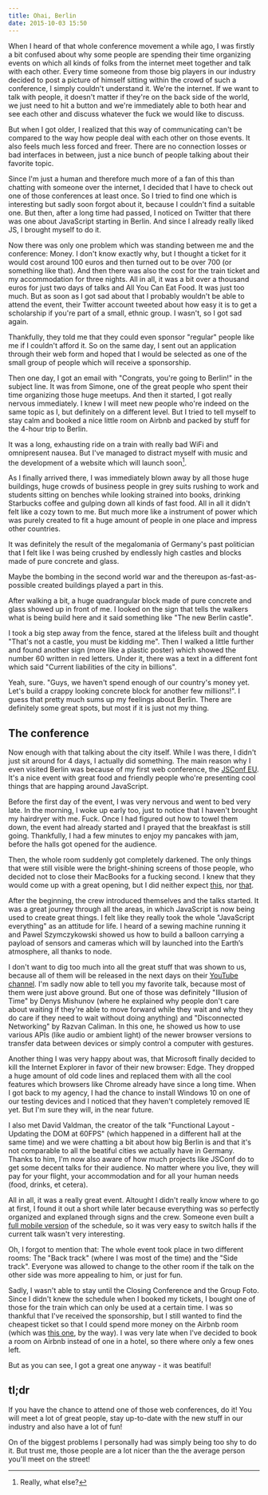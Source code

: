 ```yaml
---
title: Ohai, Berlin
date: 2015-10-03 15:50
---
```


When I heard of that whole conference movement a while ago, I was firstly a bit confused about why some people are spending their time organizing events on which all kinds of folks from the internet meet together and talk with each other. Every time someone from those big players in our industry decided to post a picture of himself sitting within the crowd of such a conference, I simply couldn't understand it. We're the internet. If we want to talk with people, it doesn't matter if they're on the back side of the world, we just need to hit a button and we're immediately able to both hear and see each other and discuss whatever the fuck we would like to discuss.

But when I got older, I realized that this way of communicating can't be compared to the way how people deal with each other on those events. It also feels much less forced and freer. There are no connection losses or bad interfaces in between, just a nice bunch of people talking about their favorite topic.

Since I'm just a human and therefore much more of a fan of this than chatting with someone over the internet, I decided that I have to check out one of those conferences at least once. So I tried to find one which is interesting but sadly soon forgot about it, because I couldn't find a suitable one. But then, after a long time had passed, I noticed on Twitter that there was one about JavaScript starting in Berlin. And since I already really liked JS, I brought myself to do it.

Now there was only one problem which was standing between me and the conference: Money. I don't know exactly why, but I thought a ticket for it would cost around 100 euros and then turned out to be over 700 (or something like that). And then there was also the cost for the train ticket and my accommodation for three nights. All in all, it was a bit over a thousand euros for just two days of talks and All You Can Eat Food. It was just too much. But as soon as I got sad about that I probably wouldn't be able to attend the event, their Twitter account tweeted about how easy it is to get a scholarship if you're part of a small, ethnic group. I wasn't, so I got sad again.

Thankfully, they told me that they could even sponsor "regular" people like me if I couldn't afford it. So on the same day, I sent out an application through their web form and hoped that I would be selected as one of the small group of people which will receive a sponsorship.

Then one day, I got an email with "Congrats, you're going to Berlin!" in the subject line. It was from Simone, one of the great people who spent their time organizing those huge meetups. And then it started, I got really nervous immediately. I knew I will meet new people who're indeed on the same topic as I, but definitely on a different level. But I tried to tell myself to stay calm and booked a nice little room on Airbnb and packed by stuff for the 4-hour trip to Berlin.

It was a long, exhausting ride on a train with really bad WiFi and omnipresent nausea. But I've managed to distract myself with music and the development of a website which will launch soon[^1].

As I finally arrived there, I was immediately blown away by all those huge buildings, huge crowds of business people in grey suits rushing to work and students sitting on benches while looking strained into books, drinking Starbucks coffee and gulping down all kinds of fast food. All in all it didn't felt like a cozy town to me. But much more like a instrument of power which was purely created to fit a huge amount of people in one place and impress other countries.

It was definitely the result of the megalomania of Germany's past politician that I felt like I was being crushed by endlessly high castles and blocks made of pure concrete and glass.

Maybe the bombing in the second world war and the thereupon as-fast-as-possible created buildings played a part in this.

After walking a bit, a huge quadrangular block made of pure concrete and glass showed up in front of me. I looked on the sign that tells the walkers what is being build here and it said something like "The new Berlin castle".

I took a big step away from the fence, stared at the lifeless built and thought "That's not a castle, you must be kidding me". Then I walked a little further and found another sign (more like a plastic poster) which showed the number 60 written in red letters. Under it, there was a text in a different font which said "Current liabilities of the city in billions".

Yeah, sure. "Guys, we haven't spend enough of our country's money yet. Let's build a crappy looking concrete block for another few millions!". I guess that pretty much sums up my feelings about Berlin. There are definitely some great spots, but most if it is just not my thing.

## The conference

Now enough with that talking about the city itself. While I was there, I didn't just sit around for 4 days, I actually did something. The main reason why I even visited Berlin was because of my first web conference, the [JSConf EU][1]. It's a nice event with great food and friendly people who're presenting cool things that are happing around JavaScript.

Before the first day of the event, I was very nervous and went to bed very late. In the morning, I woke up early too, just to notice that I haven't brought my hairdryer with me. Fuck. Once I had figured out how to towel them down, the event had already started and I prayed that the breakfast is still going. Thankfully, I had a few minutes to enjoy my pancakes with jam, before the halls got opened for the audience.

Then, the whole room suddenly got completely darkened. The only things that were still visible were the bright-shining screens of those people, who decided not to close their MacBooks for a fucking second. I knew that they would come up with a great opening, but I did neither expect [this][2], nor [that][3].

After the beginning, the crew introduced themselves and the talks started. It was a great journey through all the areas, in which JavaScript is now being used to create great things. I felt like they really took the whole "JavaScript everything" as an attitude for life. I heard of a sewing machine running it and Pawel Szymczykowski showed us how to build a balloon carrying a payload of sensors and cameras which will by launched into the Earth’s atmosphere, all thanks to node.

I don't want to dig too much into all the great stuff that was shown to us, because all of them will be released in the next days on their [YouTube channel][4]. I'm sadly now able to tell you my favorite talk, because most of them were just above ground. But one of those was definitely "Illusion of Time" by Denys Mishunov (where he explained why people don't care about waiting if they're able to move forward while they wait and why they do care if they need to wait without doing anything) and "Disconnected Networking" by Razvan Caliman. In this one, he showed us how to use various APIs (like audio or ambient light) of the newer browser versions to transfer data between devices or simply control a computer with gestures.

Another thing I was very happy about was, that Microsoft finally decided to kill the Internet Explorer in favor of their new browser: Edge. They dropped a huge amount of old code lines and replaced them with all the cool features which browsers like Chrome already have since a long time. When I got back to my agency, I had the chance to install Windows 10 on one of our testing devices and I noticed that they haven't completely removed IE yet. But I'm sure they will, in the near future.

I also met David Valdman, the creator of the talk "Functional Layout - Updating the DOM at 60FPS" (which happened in a different hall at the same time) and we were chatting a bit about how big Berlin is and that it's not comparable to all the beatiful cities we actually have in Germany. Thanks to him, I'm now also aware of how much projects like JSConf do to get some decent talks for their audience. No matter where you live, they will pay for your flight, your accommodation and for all your human needs (food, drinks, et cetera).

All in all, it was a really great event. Altought I didn't really know where to go at first, I found it out a short while later because everything was so perfectly organized and explaned through signs and the crew. Someone even built a [full mobile version][5] of the schedule, so it was very easy to switch halls if the current talk wasn't very interesting.

Oh, I forgot to mention that: The whole event took place in two different rooms: The "Back track" (where I was most of the time) and the "Side track". Everyone was allowed to change to the other room if the talk on the other side was more appealing to him, or just for fun.

Sadly, I wasn't able to stay until the Closing Conference and the Group Foto. Since I didn't knew the schedule when I booked my tickets, I bought one of those for the train which can only be used at a certain time. I was so thankful that I've received the sponsorship, but I still wanted to find the cheapest ticket so that I could spend more money on the Airbnb room (which was [this one][6], by the way). I was very late when I've decided to book a room on Airbnb instead of one in a hotel, so there where only a few ones left.

But as you can see, I got a great one anyway - it was beatiful!

## tl;dr

If you have the chance to attend one of those web conferences, do it! You will meet a lot of great people, stay up-to-date with the new stuff in our industry and also have a lot of fun!

On of the biggest problems I personally had was simply being too shy to do it. But trust me, those people are a lot nicer than the the average person you'll meet on the street!

[1]: http://2015.jsconf.eu/
[2]: https://vimeo.com/140427080
[3]: http://youtu.be/lJ1kY-CSpBk
[4]: https://www.youtube.com/user/jsconfeu/videos
[5]: http://jsconfeu.monometric.net
[6]: https://www.airbnb.de/rooms/7643348

[^1]: Really, what else?
